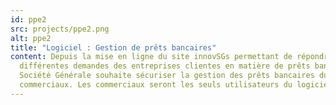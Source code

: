```yaml
---
id: ppe2
src: projects/ppe2.png
alt: ppe2
title: "Logiciel : Gestion de prêts bancaires"
content: Depuis la mise en ligne du site innovSGs permettant de répondre aux
  différentes demandes des entreprises clientes en matière de prêts bancaires,
  Société Générale souhaite sécuriser la gestion des prêts bancaires du côté des
  commerciaux. Les commerciaux seront les seuls utilisateurs du logiciel.
---
```

